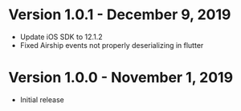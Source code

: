 Version 1.0.1 - December 9, 2019
================================
- Update iOS SDK to 12.1.2
- Fixed Airship events not properly deserializing in flutter

Version 1.0.0 - November 1, 2019
================================
- Initial release
